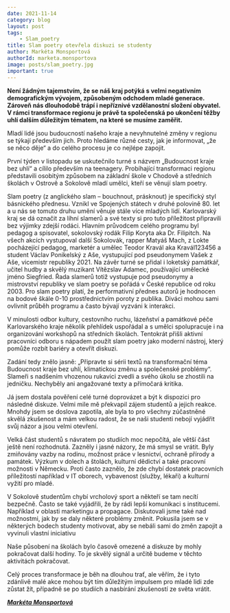 ```yaml
---
date: 2021-11-14
category: blog
layout: post
tags:
    - Slam_poetry
title: Slam poetry otevřela diskuzi se studenty
author: Markéta Monsportová
authorId: marketa.monsportova
image: posts/slam_poetry.jpg
important: true
---
```

**Není žádným tajemstvím, že se náš kraj potýká s velmi negativním demografickým vývojem, způsobeným odchodem mladé generace. Zároveň nás dlouhodobě trápí i nepříznivé vzdělanostní složení obyvatel. V rámci transformace regionu je právě ta společenská po ukončení těžby uhlí dalším důležitým tématem, na které se musíme zaměřit.**

Mladí lidé jsou budoucností našeho kraje a nevyhnutelné změny v regionu se týkají především jich. Proto hledáme různé cesty, jak je informovat, „že se něco děje“ a do celého procesu je co nejlépe zapojit.

První týden v listopadu se uskutečnilo turné s názvem „Budoucnost kraje bez uhlí“ a cílilo především na teenagery. Probíhající transformaci regionu představili osobitým způsobem na základní škole v Chodově a středních školách v Ostrově a Sokolově mladí umělci, kteří se věnují slam poetry.

Slam poetry (z anglického slam – bouchnout, prásknout) je specifický styl básnického přednesu. Vznikl ve Spojených státech v druhé polovině 80. let a u nás se tomuto druhu umění věnuje stále více mladých lidí. Karlovarský kraj se dá označit za líhní slamerů a své texty si pro tuto příležitost připravili bez výjimky zdejší rodáci. Hlavním průvodcem celého programu byl pedagog a spisovatel, sokolovský rodák Filip Koryta aka Dr. Filipitch. Na všech akcích vystupoval další Sokolovák, rapper Matyáš Mach, z Lokte pocházející pedagog, marketér a umělec Teodor Kravál aka Kravál123456 a student Václav Ponikelský z Aše, vystupující pod pseudonymem Vašek z Aše, vicemistr republiky 2021. Na závěr turné se přidal i loketský památkář, učitel hudby a skvělý muzikant Vítězslav Adamec, používající umělecké jméno Siegfried. Řada slamerů totiž vystupuje pod pseudonymy a mistrovství republiky ve slam poetry se pořádá v České republice od roku 2003. Pro slam poetry platí, že performativní přednes autorů je hodnocen na bodové škále 0-10 prostřednictvím poroty z publika. Diváci mohou sami ovlivnit průběh programu a často bývají vyzváni k interakci.

V minulosti odbor kultury, cestovního ruchu, lázeňství a památkové péče Karlovarského kraje několik přehlídek uspořádal a s umělci spolupracuje i na organizování workshopů na středních školách. Tentokrát přišli aktivní pracovníci odboru s nápadem použít slam poetry jako moderní nástroj, který pomůže rozbít bariéry a otevřít diskuzi.

Zadání tedy znělo jasně: „Připravte si sérii textů na transformační téma Budoucnost kraje bez uhlí, klimatickou změnu a společenské problémy“. Slameři s nadšením vhozenou rukavici zvedli a svého úkolu se zhostili na jedničku. Nechyběly ani angažované texty a přímočará kritika.

Já jsem dostala pověření celé turné doprovázet a být k dispozici pro následné diskuze. Velmi mile mě překvapil zájem studentů a jejich reakce. Mnohdy jsem se doslova zapotila, ale byla to pro všechny zúčastněné skvělá zkušenost a mám velkou radost, že se naši studenti nebojí vyjádřit svůj názor a jsou velmi otevření.

Velká část studentů s návratem po studiích moc nepočítá, ale větší část ještě není rozhodnutá. Zazněly i jasné názory, že má smysl se vrátit. Byly zmiňovány vazby na rodinu, možnost práce v lesnictví, ochraně přírody a památek. Výzkum v dolech a štolách, kulturní dědictví a také pracovní možnosti v Německu. Proti často zaznělo, že zde chybí dostatek pracovních příležitostí například v IT oborech, vybavenost (služby, lékaři) a kulturní vyžití pro mladé.

V Sokolově studentům chybí vrcholový sport a někteří se tam necítí bezpečně. Často se také vyjádřili, že by rádi lepší komunikaci s institucemi. Například v oblasti marketingu a propagace. Diskutovali jsme také nad možnostmi, jak by se daly některé problémy změnit. Pokusila jsem se v některých bodech studenty motivovat, aby se nebáli sami do změn zapojit a vyvinuli vlastní iniciativu

Naše působení na školách bylo časově omezené a diskuze by mohly pokračovat další hodiny. To je skvělý signál a určitě budeme v těchto aktivitách pokračovat.

Celý proces transformace je běh na dlouhou trať, ale věřím, že i tyto zdánlivě malé akce mohou být tím důležitým impulsem pro mladé lidi zde zůstat žít, případně se po studiích a nasbírání zkušeností ze světa vrátit.

***[Markéta Monsportová](https://karlovarsky.pirati.cz/lide/marketa-monsportova/)***
